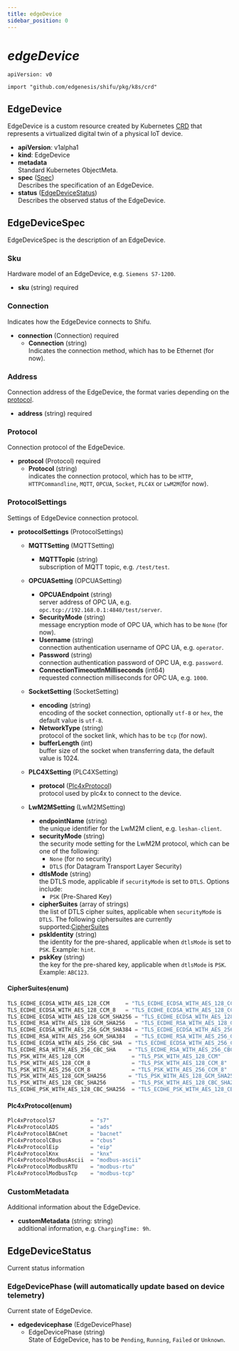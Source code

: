 ```yaml
---
title: edgeDevice
sidebar_position: 0
---
```


# ***edgeDevice***

`apiVersion: v0`

`import "github.com/edgenesis/shifu/pkg/k8s/crd"`

## EdgeDevice

EdgeDevice is a custom resource created by Kubernetes [CRD](https://kubernetes.io/docs/concepts/extend-kubernetes/api-extension/custom-resources/) that represents a virtualized digital twin of a physical IoT device.

- **apiVersion**: v1alpha1
- **kind**: EdgeDevice
- **metadata**<br/>Standard Kubernetes ObjectMeta.
- **spec** ([Spec](#edgedevicespec))<br/>Describes the specification of an EdgeDevice.
- **status** ([EdgeDeviceStatus](#edgedevicestatus))<br/>Describes the observed status of the EdgeDevice.

## EdgeDeviceSpec

EdgeDeviceSpec is the description of an EdgeDevice.

### Sku

Hardware model of an EdgeDevice, e.g. `Siemens S7-1200`.

- **sku** (string) required

### Connection

Indicates how the EdgeDevice connects to Shifu.

- **connection** (Connection) required
  - **Connection** (string)<br/>Indicates the connection method, which has to be Ethernet (for now).

### Address

Connection address of the EdgeDevice, the format varies depending on the [protocol](#protocol).

- **address** (string) required

### Protocol

Connection protocol of the EdgeDevice.

- **protocol** (Protocol) required
  - **Protocol** (string)<br/>indicates the connection protocol, which has to be `HTTP`, `HTTPCommandline`, `MQTT`, `OPCUA`, `Socket`, `PLC4X` or `LwM2M`(for now).

### ProtocolSettings

Settings of EdgeDevice connection protocol.

- **protocolSettings** (ProtocolSettings)
  - **MQTTSetting** (MQTTSetting)
    - **MQTTTopic** (string)<br/>subscription of MQTT topic, e.g. `/test/test`.

  - **OPCUASetting** (OPCUASetting)
    - **OPCUAEndpoint** (string)<br/>server address of OPC UA, e.g. `opc.tcp://192.168.0.1:4840/test/server`.
    - **SecurityMode** (string)<br/>message encryption mode of OPC UA, which has to be `None` (for now).
    - **Username** (string)<br/>connection authentication username of OPC UA, e.g. `operator`.
    - **Password** (string)<br/>connection authentication password of OPC UA, e.g. `password`.
    - **ConnectionTimeoutInMilliseconds** (int64)<br/>requested connection milliseconds for OPC UA, e.g. `1000`.

  - **SocketSetting** (SocketSetting)
    - **encoding** (string)<br/>encoding of the socket connection, optionally `utf-8` or `hex`, the default value is `utf-8`.
    - **NetworkType** (string)<br/>protocol of the socket link, which has to be `tcp` (for now).
    - **bufferLength** (int)<br/>buffer size of the socket when transferring data, the default value is 1024.

  - **PLC4XSetting** (PLC4XSetting)
    - **protocol** ([Plc4xProtocol](#plc4xprotocolenum))<br/>protocol used by plc4x to connect to the device.

  - **LwM2MSetting** (LwM2MSetting)
    - **endpointName** (string)<br/>the unique identifier for the LwM2M client, e.g. `leshan-client`.
    - **securityMode** (string)<br/>the security mode setting for the LwM2M protocol, which can be one of the following:
      - `None` (for no security)
      - `DTLS` (for Datagram Transport Layer Security)
    - **dtlsMode** (string)<br/>the DTLS mode, applicable if `securityMode` is set to `DTLS`. Options include:
      - `PSK` (Pre-Shared Key)
    - **cipherSuites** (array of strings)<br/>the list of DTLS cipher suites, applicable when `securityMode` is `DTLS`. The following ciphersuites are currently supported:[CipherSuites](#ciphersuitesenum)
    - **pskIdentity** (string)<br/>the identity for the pre-shared, applicable when `dtlsMode` is set to `PSK`. Example: `hint`.
    - **pskKey** (string)<br/>the key for the pre-shared key, applicable when `dtlsMode` is `PSK`. Example: `ABC123`.

#### CipherSuites(enum)

```go
TLS_ECDHE_ECDSA_WITH_AES_128_CCM     = "TLS_ECDHE_ECDSA_WITH_AES_128_CCM"
TLS_ECDHE_ECDSA_WITH_AES_128_CCM_8   = "TLS_ECDHE_ECDSA_WITH_AES_128_CCM_8"
TLS_ECDHE_ECDSA_WITH_AES_128_GCM_SHA256 = "TLS_ECDHE_ECDSA_WITH_AES_128_GCM_SHA256"
TLS_ECDHE_RSA_WITH_AES_128_GCM_SHA256   = "TLS_ECDHE_RSA_WITH_AES_128_GCM_SHA256"
TLS_ECDHE_ECDSA_WITH_AES_256_GCM_SHA384 = "TLS_ECDHE_ECDSA_WITH_AES_256_GCM_SHA384"
TLS_ECDHE_RSA_WITH_AES_256_GCM_SHA384   = "TLS_ECDHE_RSA_WITH_AES_256_GCM_SHA384"
TLS_ECDHE_ECDSA_WITH_AES_256_CBC_SHA  = "TLS_ECDHE_ECDSA_WITH_AES_256_CBC_SHA"
TLS_ECDHE_RSA_WITH_AES_256_CBC_SHA    = "TLS_ECDHE_RSA_WITH_AES_256_CBC_SHA"
TLS_PSK_WITH_AES_128_CCM               = "TLS_PSK_WITH_AES_128_CCM"
TLS_PSK_WITH_AES_128_CCM_8             = "TLS_PSK_WITH_AES_128_CCM_8"
TLS_PSK_WITH_AES_256_CCM_8             = "TLS_PSK_WITH_AES_256_CCM_8"
TLS_PSK_WITH_AES_128_GCM_SHA256       = "TLS_PSK_WITH_AES_128_GCM_SHA256"
TLS_PSK_WITH_AES_128_CBC_SHA256        = "TLS_PSK_WITH_AES_128_CBC_SHA256"
TLS_ECDHE_PSK_WITH_AES_128_CBC_SHA256  = "TLS_ECDHE_PSK_WITH_AES_128_CBC_SHA256"
```

#### Plc4xProtocol(enum)

```go
Plc4xProtocolS7           = "s7"
Plc4xProtocolADS          = "ads"
Plc4xProtocolBACnet       = "bacnet"
Plc4xProtocolCBus         = "cbus"
Plc4xProtocolEip          = "eip"
Plc4xProtocolKnx          = "knx"
Plc4xProtocolModbusAscii  = "modbus-ascii"
Plc4xProtocolModbusRTU    = "modbus-rtu"
Plc4xProtocolModbusTcp    = "modbus-tcp"
```

### CustomMetadata

Additional information about the EdgeDevice.

- **customMetadata** (string: string)<br/>additional information, e.g. `ChargingTime: 9h`.

## EdgeDeviceStatus

Current status information

### EdgeDevicePhase (will automatically update based on device telemetry)

Current state of EdgeDevice.

- **edgedevicephase** (EdgeDevicePhase)
  - EdgeDevicePhase (string)<br/>State of EdgeDevice, has to be `Pending`, `Running`, `Failed` or `Unknown`.
